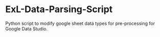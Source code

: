 # ExL-Data-Parsing-Script
Python script to modify google sheet data types for pre-processing for Google Data Studio.
